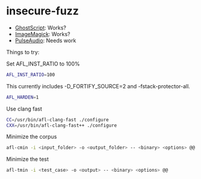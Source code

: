 # insecure-fuzz

* [GhostScript](GHOST_SCRIPT.md): Works?
* [ImageMagick](IMAGE_MAGICK.md): Works?
* [PulseAudio](PULSE_AUDIO.md): Needs work

Things to try:

Set AFL_INST_RATIO to 100%

~~~~bash
AFL_INST_RATIO=100
~~~~

This currently includes -D_FORTIFY_SOURCE=2 and -fstack-protector-all.

~~~~bash
AFL_HARDEN=1
~~~~

Use clang fast

~~~~bash
CC=/usr/bin/afl-clang-fast ./configure
CXX=/usr/bin/afl-clang-fast++ ./configure
~~~~

Minimize the corpus

~~~~bash
afl-cmin -i <input_folder> -o <output_folder> -- <binary> <options> @@
~~~~

Minimize the test
~~~~bash
afl-tmin -i <test_case> -o <output> -- <binary> <options> @@
~~~~
